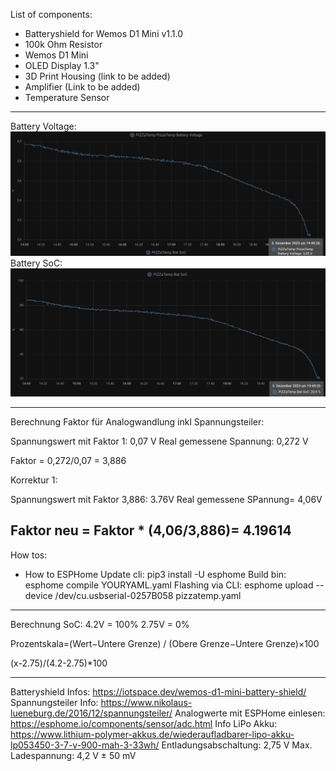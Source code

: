 List of components:
- Batteryshield for Wemos D1 Mini v1.1.0
- 100k Ohm Resistor 
- Wemos D1 Mini
- OLED Display 1.3"
- 3D Print Housing (link to be added)
- Amplifier (Link to be added)
- Temperature Sensor

----------------------------------------------------------------------------------
Battery Voltage:
![Alt text](image-1.png)
Battery SoC:
![Alt text](image.png)


----------------------------------------------------------------------------------
Berechnung Faktor für Analogwandlung inkl Spannungsteiler:

Spannungswert mit Faktor 1: 0,07 V
Real gemessene Spannung: 0,272 V

Faktor = 0,272/0,07 = 3,886

Korrektur 1:

Spannungswert mit Faktor 3,886: 3.76V
Real gemessene SPannung= 4,06V

Faktor neu = Faktor * (4,06/3,886)= 4.19614
----------------------------------------------------------------------------------
How tos:
- How to ESPHome
Update cli:
    pip3 install -U esphome
Build bin:
    esphome compile YOURYAML.yaml
Flashing via CLI:
    esphome upload --device /dev/cu.usbserial-0257B058 pizzatemp.yaml
----------------------------------------------------------------------------------
Berechnung SoC:
4.2V = 100%
2.75V = 0%

Prozentskala=(Wert−Untere Grenze) / (Obere Grenze−Untere Grenze)×100

(x-2.75)/(4.2-2.75)*100

----------------------------------------------------------------------------------


Batteryshield Infos:
https://iotspace.dev/wemos-d1-mini-battery-shield/
Spannungsteiler Info:
https://www.nikolaus-lueneburg.de/2016/12/spannungsteiler/
Analogwerte mit ESPHome einlesen:
https://esphome.io/components/sensor/adc.html
Info LiPo Akku:
https://www.lithium-polymer-akkus.de/wiederaufladbarer-lipo-akku-lp053450-3-7-v-900-mah-3-33wh/
Entladungsabschaltung: 2,75 V
Max. Ladespannung: 4,2 V ± 50 mV